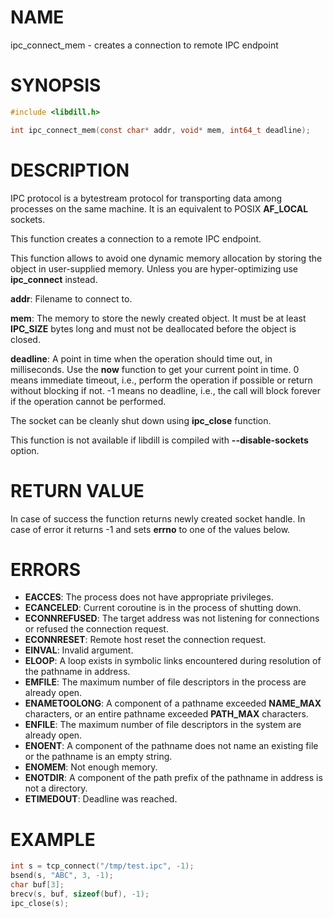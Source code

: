 # NAME

ipc_connect_mem - creates a connection to remote IPC endpoint

# SYNOPSIS

```c
#include <libdill.h>

int ipc_connect_mem(const char* addr, void* mem, int64_t deadline);
```

# DESCRIPTION

IPC  protocol is a bytestream protocol for transporting data among
processes on the same machine.  It is an equivalent to POSIX
**AF_LOCAL** sockets.

This function creates a connection to a remote IPC endpoint.

This function allows to avoid one dynamic memory allocation by
storing the object in user-supplied memory. Unless you are
hyper-optimizing use **ipc_connect** instead.

**addr**: Filename to connect to.

**mem**: The memory to store the newly created object. It must be at least **IPC_SIZE** bytes long and must not be deallocated before the object is closed.

**deadline**: A point in time when the operation should time out, in milliseconds. Use the **now** function to get your current point in time. 0 means immediate timeout, i.e., perform the operation if possible or return without blocking if not. -1 means no deadline, i.e., the call will block forever if the operation cannot be performed.

The socket can be cleanly shut down using **ipc_close** function.

This function is not available if libdill is compiled with **--disable-sockets** option.

# RETURN VALUE

In case of success the function returns newly created socket handle. In case of error it returns -1 and sets **errno** to one of the values below.

# ERRORS

* **EACCES**: The process does not have appropriate privileges.
* **ECANCELED**: Current coroutine is in the process of shutting down.
* **ECONNREFUSED**: The target address was not listening for connections or refused the connection request.
* **ECONNRESET**: Remote host reset the connection request.
* **EINVAL**: Invalid argument.
* **ELOOP**: A loop exists in symbolic links encountered during resolution of the pathname in address.
* **EMFILE**: The maximum number of file descriptors in the process are already open.
* **ENAMETOOLONG**: A component of a pathname exceeded **NAME_MAX** characters, or an entire pathname exceeded **PATH_MAX** characters.
* **ENFILE**: The maximum number of file descriptors in the system are already open.
* **ENOENT**: A component of the pathname does not name an existing file or the pathname is an empty string.
* **ENOMEM**: Not enough memory.
* **ENOTDIR**: A component of the path prefix of the pathname in address is not a directory.
* **ETIMEDOUT**: Deadline was reached.

# EXAMPLE

```c
int s = tcp_connect("/tmp/test.ipc", -1);
bsend(s, "ABC", 3, -1);
char buf[3];
brecv(s, buf, sizeof(buf), -1);
ipc_close(s);
```
